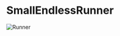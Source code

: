 # SmallEndlessRunner

![Runner](https://user-images.githubusercontent.com/93401804/139577505-3e55d9f3-3aa7-4454-af02-8be5da03d794.jpg)
